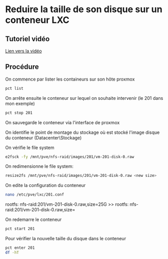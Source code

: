 # Reduire la taille de son disque sur un conteneur LXC

## Tutoriel vidéo

[Lien vers la vidéo](https://xxx)

## Procédure

On commence par lister les containeurs sur son hôte proxmox
```bash
pct list
```

On arrête ensuite le conteneur sur lequel on souhaite intervenir (le 201 dans mon exemple)
```bash
pct stop 201
```

On sauvegarde le conteneur via l'interface de proxmox

On identifie le point de montage du stockage où est stocké l'image disque du conteneur (Datacenter\Stockage)

On vérifie le file system

```bash
e2fsck -fy /mnt/pve/nfs-raid/images/201/vm-201-disk-0.raw
```

On redimensionne le file system:
```bash
resize2fs /mnt/pve/nfs-raid/images/201/vm-201-disk-0.raw <new size>
```

On edite la configuration du conteneur
```bash
nano /etc/pve/lxc/201.conf
```
rootfs: nfs-raid:201/vm-201-disk-0.raw,size=25G >> rootfs: nfs-raid:201/vm-201-disk-0.raw,size=<new size>

On redemarre le conteneur
```bash
pct start 201
```

Pour vérifier la nouvelle taille du disque dans le conteneur
```bash
pct enter 201
df -hT
```